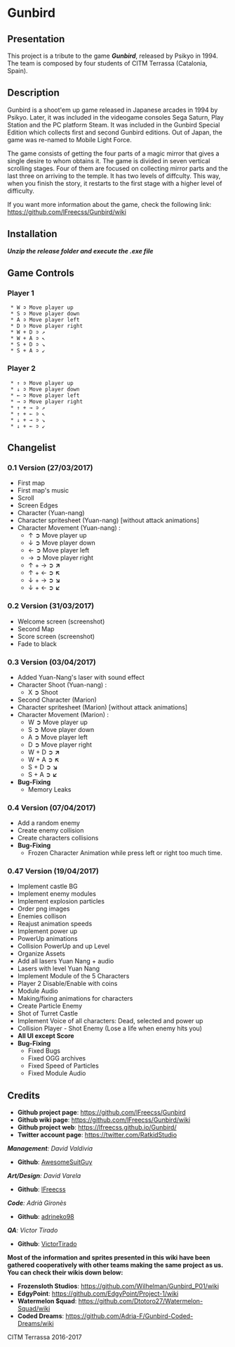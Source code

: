 # Gunbird
## Presentation
This project is a tribute to the game **_Gunbird_**, released by Psikyo in 1994. The team is composed by four students of CITM Terrassa (Catalonia, Spain).

## Description
Gunbird is a shoot'em up game released in Japanese arcades in 1994 by Psikyo. Later, it was included in the videogame consoles Sega Saturn, Play Station and the PC platform Steam. It was included in the Gunbird Special Edition which collects first and second Gunbird editions. Out of Japan, the game was re-named to Mobile Light Force.

The game consists of getting the four parts of a magic mirror that gives a single desire to whom obtains it. The game is divided in seven vertical scrolling stages. Four of them are focused on collecting mirror parts and the last three on arriving to the temple. It has two levels of diffculty. This way, when you finish the story, it restarts to the first stage with a higher level of difficulty.

If you want more information about the game, check the following link: https://github.com/lFreecss/Gunbird/wiki

## Installation
**_Unzip the release folder and execute the .exe file_**

## Game Controls
### Player 1
     * W ➲ Move player up
     * S ➲ Move player down
     * A ➲ Move player left
     * D ➲ Move player right
     * W + D ➲ ↗
     * W + A ➲ ↖
     * S + D ➲ ↘
     * S + A ➲ ↙
### Player 2
     * ↑ ➲ Move player up
     * ↓ ➲ Move player down
     * ← ➲ Move player left
     * → ➲ Move player right
     * ↑ + → ➲ ↗
     * ↑ + ← ➲ ↖
     * ↓ + → ➲ ↘
     * ↓ + ← ➲ ↙
## Changelist
### 0.1 Version (27/03/2017)
* First map
* First map's music
* Scroll
* Screen Edges
* Character (Yuan-nang)
* Character spritesheet (Yuan-nang) [without attack animations]
* Character Movement (Yuan-nang) :
     * ↑ ➲ Move player up
     * ↓ ➲ Move player down
     * ← ➲ Move player left
     * → ➲ Move player right
     * ↑ + → ➲ **↗**
     * ↑ + ← ➲ **↖**
     * ↓ + → ➲ **↘**
     * ↓ + ← ➲ **↙**
### 0.2 Version (31/03/2017)
* Welcome screen (screenshot)
* Second Map
* Score screen (screenshot)
* Fade to black
### 0.3 Version (03/04/2017)
* Added Yuan-Nang's laser with sound effect
* Character Shoot (Yuan-nang) :
     * X ➲ Shoot
* Second Character (Marion)
* Character spritesheet (Marion) [without attack animations]
* Character Movement (Marion) :
     * W ➲ Move player up
     * S ➲ Move player down
     * A ➲ Move player left
     * D ➲ Move player right
     * W + D ➲ **↗**
     * W + A ➲ **↖**
     * S + D ➲ **↘**
     * S + A ➲ **↙**
* **Bug-Fixing**
     * Memory Leaks
### 0.4 Version (07/04/2017)
* Add a random enemy
* Create enemy collision
* Create characters collisions
* **Bug-Fixing**
     * Frozen Character Animation while press left or right too much time.
     
### 0.47 Version (19/04/2017)
* Implement castle BG
* Implement enemy modules
* Implement explosion particles
* Order png images
* Enemies collison
* Reajust animation speeds
* Implement power up
* PowerUp animations
* Collision PowerUp and up Level
* Organize Assets
* Add all lasers Yuan Nang + audio
* Lasers with level Yuan Nang
* Implement Module of the 5 Characters 
* Player 2 Disable/Enable with coins 
* Module Audio
* Making/fixing animations for characters
* Create Particle Enemy
* Shot of Turret Castle
* Implement Voice of all characters: Dead, selected and power up 
* Collision Player - Shot Enemy (Lose a life when enemy hits you)
* **All UI except Score**
* **Bug-Fixing**
     * Fixed Bugs
     * Fixed OGG archives
     * Fixed Speed of Particles
     * Fixed Module Audio

## Credits
* **Github project page**: https://github.com/lFreecss/Gunbird
* **Github wiki page**: https://github.com/lFreecss/Gunbird/wiki
* **Github project web**: https://lfreecss.github.io/Gunbird/
* **Twitter account page**: https://twitter.com/RatkidStudio

_**Management**: David Valdivia_
* **Github**: [AwesomeSuitGuy](https://github.com/AwesomeSuitGuy)

_**Art/Design**: David Varela_
* **Github**: [lFreecss](https://github.com/lFreecss)

_**Code**: Adrià Gironès_
* **Github**: [adrineko98](https://github.com/adrineko98)

_**QA**: Victor Tirado_
* **Github**: [VictorTirado](https://github.com/VictorTirado)

**Most of the information and sprites presented in this wiki have been gathered cooperatively with other teams making the same project as us. You can check their wikis down below:**

* **Frozensloth Studios**: https://github.com/Wilhelman/Gunbird_P01/wiki
* **EdgyPoint**: https://github.com/EdgyPoint/Project-1/wiki
* **Watermelon $quad**: https://github.com/Dtotoro27/Watermelon-Squad/wiki
* **Coded Dreams**: https://github.com/Adria-F/Gunbird-Coded-Dreams/wiki

CITM Terrassa 2016-2017
